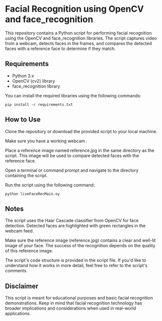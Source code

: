 # Facial Recognition using OpenCV and face_recognition

This repository contains a Python script for performing facial recognition using the OpenCV and face_recognition libraries. The script captures video from a webcam, detects faces in the frames, and compares the detected faces with a reference face to determine if they match.

## Requirements

- Python 3.x
- OpenCV (cv2) library
- face_recognition library

You can install the required libraries using the following commands:

```
pip install -r requirements.txt
```
## How to Use
Clone the repository or download the provided script to your local machine.

Make sure you have a working webcam .

Place a reference image named reference.jpg in the same directory as the script. This image will be used to compare detected faces with the reference face.

Open a terminal or command prompt and navigate to the directory containing the script.

Run the script using the following command:

```python liveFaceRecMain.oy```

## Notes
The script uses the Haar Cascade classifier from OpenCV for face detection. Detected faces are highlighted with green rectangles in the webcam feed.


Make sure the reference image (reference.jpg) contains a clear and well-lit image of your face. The success of the recognition depends on the quality of this reference image.

The script's code structure is provided in the script file. If you'd like to understand how it works in more detail, feel free to refer to the script's comments.

## Disclaimer
This script is meant for educational purposes and basic facial recognition demonstrations. Keep in mind that facial recognition technology has broader implications and considerations when used in real-world applications.

